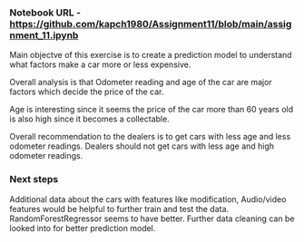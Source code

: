 ### Notebook URL - https://github.com/kapch1980/Assignment11/blob/main/assignment_11.ipynb

Main objectve of this exercise is to create a prediction model to understand what factors make a car more or less expensive. 

Overall analysis is that Odometer reading and age of the car are major factors which decide the price of the car.

Age is interesting since it seems the price of the car more than 60 years old is also high since it becomes a collectable.

Overall recommendation to the dealers is to get cars with less age and less odometer readings. 
Dealers should not get cars with less age and high odometer readings.

### Next steps
Additional data about the cars with features like modification, Audio/video features would be helpful to further train and test the data.
RandomForestRegressor seems to have better. Further data cleaning can be looked into for better prediction model.

